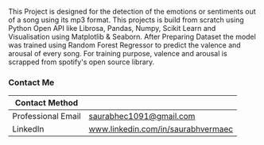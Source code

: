 This Project is designed for the detection of the emotions or sentiments out of a song using its mp3 format. This projects is build from scratch using Python Open API like Librosa,
Pandas, Numpy, Scikit Learn and Visualisation using Matplotlib & Seaborn. After Preparing Dataset the model was trained using Random Forest Regressor to predict the valence and arousal of every song.
For training purpose, valence and arousal is scrapped from spotify's open source library.

### Contact Me

| Contact Method |  |
| --- | --- |
| Professional Email | saurabhec1091@gmail.com |
| LinkedIn | www.linkedin.com/in/saurabhvermaec |



